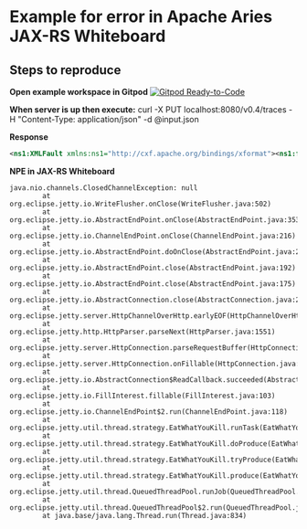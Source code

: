 # Example for error in Apache Aries JAX-RS Whiteboard

## Steps to reproduce
**Open example workspace in Gitpod** 
[![Gitpod Ready-to-Code](https://img.shields.io/badge/Gitpod-Ready--to--Code-blue?logo=gitpod)](https://gitpod.io/#https://github.com/Sandared/osgi-pg/tree/jaxrs) 

**When server is up then execute:**
curl -X PUT localhost:8080/v0.4/traces -H "Content-Type: application/json" -d @input.json

**Response**
```xml
<ns1:XMLFault xmlns:ns1="http://cxf.apache.org/bindings/xformat"><ns1:faultstring xmlns:ns1="http://cxf.apache.org/bindings/xformat">java.lang.NullPointerException</ns1:faultstring></ns1:XMLFault>
```

**NPE in JAX-RS Whiteboard**
```
java.nio.channels.ClosedChannelException: null
        at org.eclipse.jetty.io.WriteFlusher.onClose(WriteFlusher.java:502)
        at org.eclipse.jetty.io.AbstractEndPoint.onClose(AbstractEndPoint.java:353)
        at org.eclipse.jetty.io.ChannelEndPoint.onClose(ChannelEndPoint.java:216)
        at org.eclipse.jetty.io.AbstractEndPoint.doOnClose(AbstractEndPoint.java:225)
        at org.eclipse.jetty.io.AbstractEndPoint.close(AbstractEndPoint.java:192)
        at org.eclipse.jetty.io.AbstractEndPoint.close(AbstractEndPoint.java:175)
        at org.eclipse.jetty.io.AbstractConnection.close(AbstractConnection.java:248)
        at org.eclipse.jetty.server.HttpChannelOverHttp.earlyEOF(HttpChannelOverHttp.java:234)
        at org.eclipse.jetty.http.HttpParser.parseNext(HttpParser.java:1551)
        at org.eclipse.jetty.server.HttpConnection.parseRequestBuffer(HttpConnection.java:360)
        at org.eclipse.jetty.server.HttpConnection.onFillable(HttpConnection.java:250)
        at org.eclipse.jetty.io.AbstractConnection$ReadCallback.succeeded(AbstractConnection.java:305)
        at org.eclipse.jetty.io.FillInterest.fillable(FillInterest.java:103)
        at org.eclipse.jetty.io.ChannelEndPoint$2.run(ChannelEndPoint.java:118)
        at org.eclipse.jetty.util.thread.strategy.EatWhatYouKill.runTask(EatWhatYouKill.java:333)
        at org.eclipse.jetty.util.thread.strategy.EatWhatYouKill.doProduce(EatWhatYouKill.java:310)
        at org.eclipse.jetty.util.thread.strategy.EatWhatYouKill.tryProduce(EatWhatYouKill.java:168)
        at org.eclipse.jetty.util.thread.strategy.EatWhatYouKill.produce(EatWhatYouKill.java:132)
        at org.eclipse.jetty.util.thread.QueuedThreadPool.runJob(QueuedThreadPool.java:765)
        at org.eclipse.jetty.util.thread.QueuedThreadPool$2.run(QueuedThreadPool.java:683)
        at java.base/java.lang.Thread.run(Thread.java:834)
```
